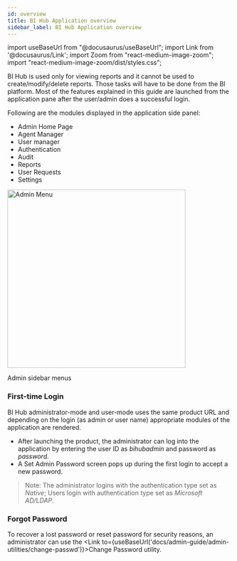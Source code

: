 ```yaml
---
id: overview
title: BI Hub Application overview
sidebar_label: BI Hub Application overview
---
```


import useBaseUrl from "@docusaurus/useBaseUrl";
import Link from '@docusaurus/Link';
import Zoom from "react-medium-image-zoom";
import "react-medium-image-zoom/dist/styles.css";

BI Hub is used only for viewing reports and it cannot be used to create/modify/delete reports. Those tasks will have to be done from the BI platform. Most of the features explained in this guide are launched from the application pane after the user/admin does a successful login.

Following are the modules displayed in the application side panel:

- <Link to={useBaseUrl('#admin-home-page')}>Admin Home Page</Link>
- <Link to={useBaseUrl('docs/admin-guide/agent-manager/agent-manager-main')}>Agent Manager</Link>
- <Link to={useBaseUrl('docs/admin-guide/user-manager/user-manager-main')}>User manager</Link>
- <Link to={useBaseUrl('docs/admin-guide/authenticate/authenticate')}>Authentication</Link>
- <Link to={useBaseUrl('docs/admin-guide/audit')}>Audit</Link>
- <Link to={useBaseUrl('docs/admin-guide/reports/reports')}>Reports</Link>
- <Link to={useBaseUrl('docs/admin-guide/request-access-reports-admin')}>User Requests</Link>
- <Link to={useBaseUrl('docs/admin-guide/settings/settings')}>Settings</Link>

<div class="center">
  <Zoom>
<img alt="Admin Menu" height="400" src={useBaseUrl('/doc-images/admin-guide/overview/admin-menu.png')}/>
  </Zoom>
	<p>Admin sidebar menus</p>
</div>


### First-time Login

BI Hub administrator-mode and user-mode uses the same product URL and depending on the 
login (as admin or user name) appropriate modules of the application are rendered. 
* After launching the product, the administrator can log into the application by entering the user ID as *bihubadmin* and password as *password*.
* A Set Admin Password screen pops up during the first login to accept a new password.

> Note: The administrator logins with the authentication type set as *Native*; 
Users login with authentication type set as *Microsoft AD/LDAP*.

### Forgot Password

To recover a lost password or reset password for security reasons, an administrator can use the <Link to={useBaseUrl('docs/admin-guide/admin-utilities/change-passwd')}>Change Password</Link> utility.
